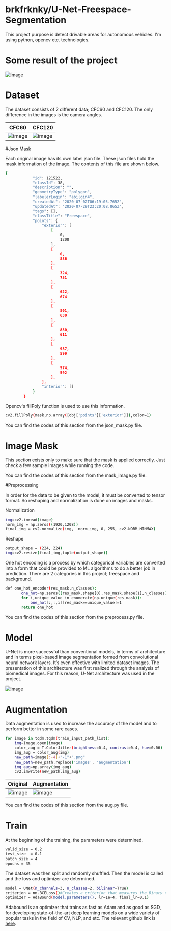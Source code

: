 # brkfrknky/U-Net-Freespace-Segmentation
This project purpose is detect drivable areas for autonomous vehicles. I'm using python, opencv etc. technologies.

# Some result of the project

![image](https://user-images.githubusercontent.com/76915533/128061835-99ad8ed9-b356-4d05-b969-cc75d4d57415.png)


# Dataset

The dataset consists of 2 different data; CFC60 and CFC120. The only difference in the images is the camera angles.

| CFC60 | CFC120 |
| ------ | ------ |
| ![image](https://user-images.githubusercontent.com/76915533/129486236-2a8fee85-03fc-470b-98ac-acdd4e7ea2d6.png) | ![image](https://user-images.githubusercontent.com/76915533/129486241-bb11481f-4a4d-4eab-be08-2e32c28e0e48.png) |

#Json Mask

Each original image has its own label json file. These json files hold the mask information of the image. The contents of this file are shown below.

```sh
{
            "id": 121522,
            "classId": 38,
            "description": "",
            "geometryType": "polygon",
            "labelerLogin": "abilgin4",
            "createdAt": "2020-07-02T06:19:05.765Z",
            "updatedAt": "2020-07-29T23:20:08.865Z",
            "tags": [],
            "classTitle": "Freespace",
            "points": {
                "exterior": [
                    [
                        0,
                        1208
                    ],
                    [
                        0,
                        836
                    ],
                    [
                        324,
                        751
                    ],
                    [
                        622,
                        674
                    ],
                    [
                        801,
                        630
                    ],
                    [
                        880,
                        611
                    ],
                    [
                        937,
                        599
                    ],
                    [
                        974,
                        592
                    ],                       
                ],
                "interior": []
            }
        }
```

Opencv's fillPoly function is used to use this information.

```sh
cv2.fillPoly(mask,np.array([obj['points']['exterior']]),color=1)
```
You can find the codes of this section from the json_mask.py file.

# Image Mask

This section exists only to make sure that the mask is applied correctly. Just check a few sample images while running the code.

You can find the codes of this section from the mask_image.py file.

#Preprocessing

In order for the data to be given to the model, it must be converted to tensor format. So reshaping and normalization is done on images and masks.

Normalization
```sh
img=cv2.imread(image) 
norm_img = np.zeros((1920,1208))
final_img = cv2.normalize(img,  norm_img, 0, 255, cv2.NORM_MINMAX)
```
Reshape
```sh
output_shape = (224, 224)
img=cv2.resize(final_img,tuple(output_shape))
```

One hot encoding is a process by which categorical variables are converted into a form that could be provided to ML algorithms to do a better job in prediction. There are 2 categories in this project; freespace and background. 

```sh
def one_hot_encoder(res_mask,n_classes):       
       one_hot=np.zeros((res_mask.shape[0],res_mask.shape[1],n_classes),dtype=np.int)
       for i,unique_value in enumerate(np.unique(res_mask)):
           one_hot[:,:,i][res_mask==unique_value]=1
       return one_hot
 ```
 
 You can find the codes of this section from the preprocess.py file.
 
 
 # Model

U-Net is more successful than conventional models, in terms of architecture and in terms pixel-based image segmentation formed from convolutional neural network layers. It’s even effective with limited dataset images. The presentation of this architecture was first realized through the analysis of biomedical images. For this reason, U-Net architecture was used in the project.

![image](https://user-images.githubusercontent.com/76915533/129893959-bf9733c7-db7d-404d-9eea-16bd2a2362e3.jpg)


# Augmentation

Data augmentation is used to increase the accuracy of the model and to perform better in some rare cases.

```sh
for image in tqdm.tqdm(train_input_path_list):
    img=Image.open(image)
    color_aug = T.ColorJitter(brightness=0.4, contrast=0.4, hue=0.06)
    img_aug = color_aug(img)
    new_path=image[:-4]+"-1"+".png"
    new_path=new_path.replace('images', 'augmentation')
    img_aug=np.array(img_aug)
    cv2.imwrite(new_path,img_aug)
 ```
 
 | Original | Augmentation |
| ------ | ------ |
| ![image](https://user-images.githubusercontent.com/76915533/129894490-f754fdef-10c4-48b6-b834-3395a97d6325.png) | ![image](https://user-images.githubusercontent.com/76915533/129894509-fc05e168-75e9-4d80-9952-2cef637518c5.png) |

 You can find the codes of this section from the aug.py file.

# Train

At the beginning of the training, the parameters were determined.

```sh
valid_size = 0.2
test_size  = 0.1
batch_size = 4
epochs = 35
```

The dataset was then split and randomly shuffled. Then the model is called and the loss and optimizer are determined.

```sh
model = UNet(n_channels=3, n_classes=2, bilinear=True)
criterion = nn.BCELoss()#Creates a criterion that measures the Binary Cross Entropy between target and output:
optimizer = AdaBound(model.parameters(), lr=1e-4, final_lr=0.1)
```

Adabound is an optimizer that trains as fast as Adam and as good as SGD, for developing state-of-the-art deep learning models on a wide variety of popular tasks in the field of CV, NLP, and etc. The relevant github link is [here](https://github.com/Luolc/AdaBound).
